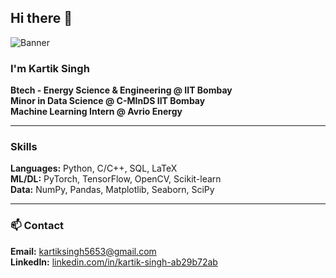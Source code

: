 ## Hi there 👋

![Banner](https://pixeljoint.com/files/icons/full/astebros_camp_loc.gif)

### I'm Kartik Singh

**Btech - Energy Science & Engineering @ IIT Bombay**  
**Minor in Data Science @ C-MInDS IIT Bombay**  
**Machine Learning Intern @ Avrio Energy**  


---

###  Skills

**Languages:** Python, C/C++, SQL, LaTeX  
**ML/DL:** PyTorch, TensorFlow, OpenCV, Scikit-learn  
**Data:** NumPy, Pandas, Matplotlib, Seaborn, SciPy


---

### 📫 Contact

**Email:** kartiksingh5653@gmail.com  
**LinkedIn:** [linkedin.com/in/kartik-singh-ab29b72ab](https://www.linkedin.com/in/kartik-singh-ab29b72ab)
